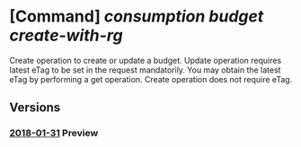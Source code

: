 # [Command] _consumption budget create-with-rg_

Create operation to create or update a budget. Update operation requires latest eTag to be set in the request mandatorily. You may obtain the latest eTag by performing a get operation. Create operation does not require eTag.

## Versions

### [2018-01-31](/Resources/mgmt-plane/L3N1YnNjcmlwdGlvbnMve30vcmVzb3VyY2Vncm91cHMve30vcHJvdmlkZXJzL21pY3Jvc29mdC5jb25zdW1wdGlvbi9idWRnZXRzL3t9/2018-01-31.xml) **Preview**

<!-- mgmt-plane /subscriptions/{}/resourcegroups/{}/providers/microsoft.consumption/budgets/{} 2018-01-31 -->
